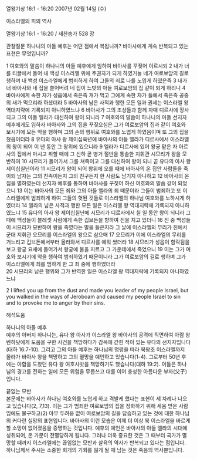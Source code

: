 열왕기상 16:1 - 16:20 
2007년 02월 14일 (수)

이스라엘의 피의 역사



열왕기상 16:1 - 16:20 / 새찬송가 528 장


관찰질문
하나니의 아들 예후는 어떤 점에서 복됩니까?
바아사에게 계속 반복되고 있는 표현은 무엇입니까?

1 여호와의 말씀이 하나니의 아들 예후에게 임하여 바아사를 꾸짖어 이르시되 2 내가 너를 티끌에서 들어 내 백성 이스라엘 위에 주권자가 되게 하였거늘 네가 여로보암의 길로 행하며 내 백성 이스라엘에게 범죄하게 하여 그들의 죄로 나를 노엽게 하였은즉 3 내가 너 바아사와 네 집을 쓸어버려 네 집이 느밧의 아들 여로보암의 집 같이 되게 하리니 4 바아사에게 속한 자가 성읍에서 죽은즉 개가 먹고 그에게 속한 자가 들에서 죽은즉 공중의 새가 먹으리라 하셨더라 5 바아사의 남은 사적과 행한 모든 일과 권세는 이스라엘 왕 역대지략에 기록되지 아니하였느냐 6 바아사가 그의 조상들과 함께 자매 디르사에 장사되고 그의 아들 엘라가 대신하여 왕이 되니라 7 여호와의 말씀이 하나니의 아들 선지자 예후에게도 임하사 바아사와 그의 집을 꾸짖으심은 그가 여로보암의 집과 같이 여호와 보시기에 모든 악을 행하며 그의 손의 행위로 여호와를 노엽게 하였음이며 또 그의 집을 쳤음이더라 8 유다의 아사 왕 제이십육년에 바아사의 아들 엘라가 디르사에서 이스라엘의 왕이 되어 이 년 동안 그 왕위에 있으니라 9 엘라가 디르사에 있어 왕궁 맡은 자 아르사의 집에서 마시고 취할 때에 그 신하 곧 병거 절반을 통솔한 지휘관 시므리가 왕을 모반하여 10 시므리가 들어가서 그를 쳐죽이고 그를 대신하여 왕이 되니 곧 유다의 아사 왕 제이십칠년이라 11 시므리가 왕이 되어 왕위에 오를 때에 바아사의 온 집안 사람들을 죽이되 남자는 그의 친족이든지 그의 친구든지 한 사람도 남기지 아니하고 12 바아사의 온 집을 멸하였는데 선지자 예후를 통하여 바아사를 꾸짖어 하신 여호와의 말씀 같이 되었으니 13 이는 바아사의 모든 죄와 그의 아들 엘라의 죄 때문이라 그들이 범죄하고 또 이스라엘에게 범죄하게 하여 그들의 헛된 것들로 이스라엘의 하나님 여호와를 노하시게 하였더라 14 엘라의 남은 사적과 행한 모든 일은 이스라엘 왕 역대지략에 기록되지 아니하였느냐 15 유다의 아사 왕 제이십칠년에 시므리가 디르사에서 칠 일 동안 왕이 되니라 그 때에 백성들이 블레셋 사람에게 속한 깁브돈을 향하여 진을 치고 있더니 16 진 중 백성들이 시므리가 모반하여 왕을 죽였다는 말을 들은지라 그 날에 이스라엘의 무리가 진에서 군대 지휘관 오므리를 이스라엘의 왕으로 삼으매 17 오므리가 이에 이스라엘의 무리를 거느리고 깁브돈에서부터 올라와서 디르사를 에워 쌌더라 18 시므리가 성읍이 함락됨을 보고 왕궁 요새에 들어가서 왕궁에 불을 지르고 그 가운데에서 죽었으니 19 이는 그가 여호와 보시기에 악을 행하여 범죄하였기 때문이니라 그가 여로보암의 길로 행하며 그가 이스라엘에게 죄를 범하게 한 그 죄 중에 행하였더라  
20 시므리의 남은 행위와 그가 반역한 일은 이스라엘 왕 역대지략에 기록되지 아니하였느냐  

2 I lifted you up from the dust and made you leader of my people Israel, but you walked in the ways of Jeroboam and caused my people Israel to sin and to provoke me to anger by their sins.

해석도움





하나니의 아들 예후  
예후의 아버지 하나니는, 유다 왕 아사가 이스라엘 왕 바아사의 공격에 직면하여 아람 왕 벤하닷에게 도움을 구한 사건을 책망하다가 감옥에 갇힌 적이 있는 유다의 선지자입니다(대하 16:7-10). 그리고 그의 아들 예후는 하나님의 명령을 따라 북왕조 이스라엘까지 올라가 바아사 왕을 책망하고 그의 멸망을 예언하고 있습니다(1-4). 그로부터 50년 후에는 아합을 도왔던 유다 왕 여호사밧을 책망하기도 했습니다(대하 19:2). 이들은 하나님의 경고를 전하는 일에 모든 위험을 무릅쓰고 대를 이어 충성한 아름다운 부자(父子)입니다. 

끝없는 모반  
본문에는 바아사가 하나님 여호와를 노엽게 하고 격발케 했다는 표현이 세 차례나 나오고 있습니다(2, 7,13). 이는 그가 범죄한 여로보암의 집을 정화하기 위해 세움 받은 사람임에도 불구하고(2) 아무 두려움 없이 여로보암의 길을 답습하고 있는 것에 대한 하나님의 커다란 실망의 표현입니다. 바아사의 이런 모습은 이제 더 이상 북 이스라엘을 바르게 할 소망이 없어졌음을 증명하는 것입니다. 예후의 예언은 바아사의 아들 엘라의 시대에 성취되어, 온 가문이 전멸당하게 됩니다. 그러나 더욱 중요한 것은 그 때부터 국가가 멸망할 때까지 이스라엘에는 끊임없는 모반과 살육의 역사가 반복되고 있다는 점입니다. 하나님께서 주시는 소중한 회개의 기회를 잃게 될 때 남는 것은 죽음의 역사뿐입니다.